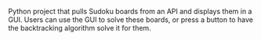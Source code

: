 Python project that pulls Sudoku boards from an API and displays them in a GUI.
Users can use the GUI to solve these boards, or press a button to have the backtracking algorithm solve it for them.
